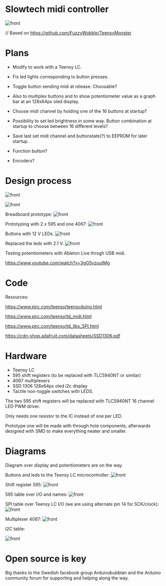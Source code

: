 # Slowtech midi controller

![front](https://github.com/Imbecillen/midi-controller-2.0/blob/master/source/Render_01.jpg)

// Based on https://github.com/FuzzyWobble/TeensyMonster


# Plans

- Modify to work with a Teensy LC.

- Fix led lights corresponding to button presses.

- Toggle button sending midi at release. Choosable? 

- Also to multiplex buttons and to show potentiometer value as a graph bar at an 128x64px oled display.

- Choose midi channel by holding one of the 16 buttons at startup?

- Possibility to set led brightness in some way. Button combination at startup to choose between 16 different levels?

- Save last set midi channel and buttonstate(?) to EEPROM for later startup. 

- Function button?

- Encoders?

# Design process

![front](https://github.com/Imbecillen/midi-controller-2.0/blob/master/source/2017-02-21%2009.27.03.jpg)

![front](https://github.com/Imbecillen/midi-controller-2.0/blob/master/source/Render.JPG)

Breadboard prototype:
![front](https://github.com/Imbecillen/slowtech_midi_controller/blob/master/hardware/Breadboard.jpg)

Prototyping with 2 x 595 and one 4067:
![front](https://github.com/Imbecillen/midi-controller-2.0/blob/master/hardware/designprocess/IMG_3610.JPG)

Buttons with 12 V LEDs.
![front](https://github.com/Imbecillen/midi-controller-2.0/blob/master/hardware/designprocess/IMG_3611.JPG)

Replaced the leds with 2.1 V.
![front](https://github.com/Imbecillen/midi-controller-2.0/blob/master/hardware/designprocess/IMG_3682.JPG)

Testing potentiometers with Ableton Live throgh USB midi.

https://www.youtube.com/watch?v=3gG5vzuutMg

# Code

Resources:

https://www.pjrc.com/teensy/teensyduino.html

https://www.pjrc.com/teensy/td_midi.html

https://www.pjrc.com/teensy/td_libs_SPI.html

https://cdn-shop.adafruit.com/datasheets/SSD1306.pdf

# Hardware

- Teensy LC
- 595 shift registers (to be replaced with TLC5940NT or similar)
- 4067 multiplexers
- SSD 1306 128x64px oled i2c display
- Tactile non-toggle switches with LEDS. 

The two 595 shift registers will be replaced with TLC5940NT 16 channel LED PWM driver. 

Only needs one resistor to the IC instead of one per LED.

Prototype one will be made with through hole components, afterwards designed with SMD to make everything neater and smaller.


# Diagrams

Diagram over display and potentiometers are on the way.


Buttons and leds to the Teensy LC microcontroller:
![front](https://github.com/Imbecillen/midi-controller-2.0/blob/master/hardware/Buttons_leds_diagram.jpg)


Shift register 595: 
![front](https://github.com/Imbecillen/slowtech_midi_controller/blob/master/hardware/595_cascade.png)


595 table over I/O and names:
![front](https://github.com/Imbecillen/slowtech_midi_controller/blob/master/hardware/595_tabel.png)


SPI table over Teensy LC I/O (we are using alternate pin 14 for SCK/clock): 
![front](https://github.com/Imbecillen/slowtech_midi_controller/blob/master/hardware/Teensy%20SPI.png)


Multiplexer 4067:
![front](https://github.com/Imbecillen/slowtech_midi_controller/blob/master/hardware/cd4067.png)


I2C table:

![front](https://github.com/Imbecillen/slowtech_midi_controller/blob/master/hardware/Teensy%20i2c.png)


# Open source is key

Big thanks to the Swedish facebook group Arduinobubblan and the Arduino community forum for supporting and helping along the way.
